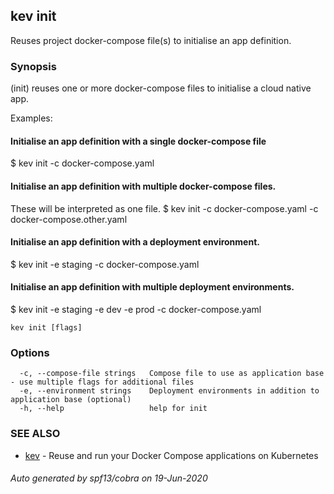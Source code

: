 ## kev init

Reuses project docker-compose file(s) to initialise an app definition.

### Synopsis

(init) reuses one or more docker-compose files to initialise a cloud native app.

Examples:

  #### Initialise an app definition with a single docker-compose file
  $ kev init -c docker-compose.yaml

  #### Initialise an app definition with multiple docker-compose files.
  These will be interpreted as one file.
  $ kev init -c docker-compose.yaml -c docker-compose.other.yaml

  #### Initialise an app definition with a deployment environment.
  $ kev init -e staging -c docker-compose.yaml

  #### Initialise an app definition with multiple deployment environments.
  $ kev init -e staging -e dev -e prod -c docker-compose.yaml

```
kev init [flags]
```

### Options

```
  -c, --compose-file strings   Compose file to use as application base - use multiple flags for additional files
  -e, --environment strings    Deployment environments in addition to application base (optional)
  -h, --help                   help for init
```

### SEE ALSO

* [kev](kev.md)	 - Reuse and run your Docker Compose applications on Kubernetes

###### Auto generated by spf13/cobra on 19-Jun-2020
